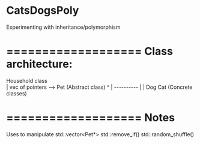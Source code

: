 # CatsDogsPoly
Experimenting with inheritance/polymorphism

===================
Class architecture:
===================

Household class   
   |
   vec of pointers -->  Pet (Abstract class)
                         ^
                         |
                     ----------
                     |        |
                    Dog      Cat (Concrete classes)
                    

===================
Notes
===================
Uses <algorithm> to manipulate std::vector<Pet*>
  std::remove_if()
  std::random_shuffle()
